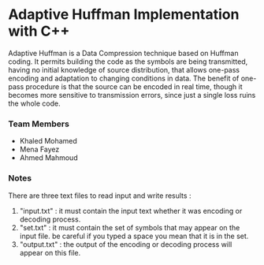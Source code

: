 # Adaptive Huffman Implementation with C++
Adaptive Huffman is a Data Compression technique based on Huffman coding.
It permits building the code as the symbols are being transmitted, having no initial knowledge of source distribution, that allows one-pass encoding and adaptation to changing conditions in data.
The benefit of one-pass procedure is that the source can be encoded in real time, though it becomes more sensitive to transmission errors, since just a single loss ruins the whole code.

### Team Members
* Khaled Mohamed
* Mena Fayez
* Ahmed Mahmoud

### Notes
There are three text files to read input and write results :
1. "input.txt" : it must contain the input text whether it was encoding or decoding process.
2. "set.txt" : it must contain the set of symbols that may appear on the input file. be careful if you typed a space you mean that it is in the set.
3. "output.txt" : the output of the encoding or decoding process will appear on this file.
